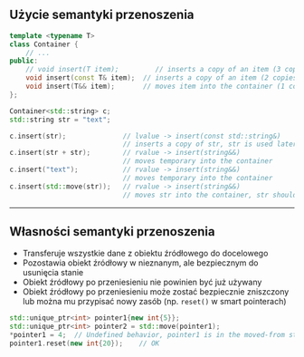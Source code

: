 <!-- .slide: style="font-size: 0.9em" -->

## Użycie semantyki przenoszenia

```cpp
template <typename T>
class Container {
    // ...
public:
    // void insert(T item);         // inserts a copy of an item (3 copies)
    void insert(const T& item);  // inserts a copy of an item (2 copies)
    void insert(T&& item);       // moves item into the container (1 copy)
};

Container<std::string> c;
std::string str = "text";

c.insert(str);              // lvalue -> insert(const std::string&)
                            // inserts a copy of str, str is used later
c.insert(str + str);        // rvalue -> insert(string&&)
                            // moves temporary into the container
c.insert("text");           // rvalue -> insert(string&&)
                            // moves temporary into the container
c.insert(std::move(str));   // rvalue -> insert(string&&)
                            // moves str into the container, str should not be used
```

___

## Własności semantyki przenoszenia

* <!-- .element: class="fragment fade-in" --> Transferuje wszystkie dane z obiektu źródłowego do docelowego
* <!-- .element: class="fragment fade-in" --> Pozostawia obiekt źródłowy w nieznanym, ale bezpiecznym do usunięcia stanie
* <!-- .element: class="fragment fade-in" --> Obiekt źródłowy po przeniesieniu nie powinien być już używany
* <!-- .element: class="fragment fade-in" --> Obiekt źródłowy po przeniesieniu może zostać bezpiecznie zniszczony lub można mu przypisać nowy zasób (np. <code>reset()</code> w smart pointerach)

```cpp
std::unique_ptr<int> pointer1{new int{5}};
std::unique_ptr<int> pointer2 = std::move(pointer1);
*pointer1 = 4;  // Undefined behavior, pointer1 is in the moved-from state
pointer1.reset(new int{20});    // OK
```
<!-- .element: class="fragment fade-in" -->
